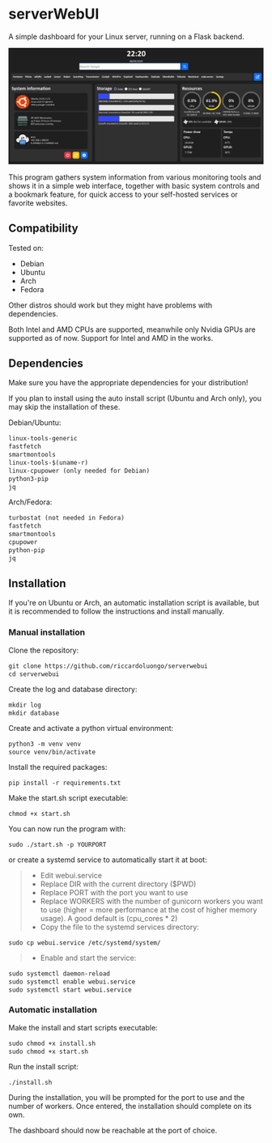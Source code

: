 # serverWebUI
A simple dashboard for your Linux server, running on a Flask backend.

![alt text](screenshot.png)

This program gathers system information from various monitoring tools and shows it in a simple web interface, together with basic system controls and a bookmark feature, for quick access to your self-hosted services or favorite websites.

## Compatibility
Tested on:
- Debian
- Ubuntu
- Arch
- Fedora

Other distros should work but they might have problems with dependencies.

Both Intel and AMD CPUs are supported, meanwhile only Nvidia GPUs are supported as of now. Support for Intel and AMD in the works.

## Dependencies
Make sure you have the appropriate dependencies for your distribution!

If you plan to install using the auto install script (Ubuntu and Arch only), you may skip the installation of these.

Debian/Ubuntu:
```
linux-tools-generic
fastfetch
smartmontools
linux-tools-$(uname-r)
linux-cpupower (only needed for Debian)
python3-pip
jq
```

Arch/Fedora:
```
turbostat (not needed in Fedora)
fastfetch
smartmontools
cpupower
python-pip
jq
```

## Installation
If you're on Ubuntu or Arch, an automatic installation script is available, but it is recommended to follow the instructions and install manually.
### Manual installation

Clone the repository: 
```
git clone https://github.com/riccardoluongo/serverwebui
cd serverwebui
```

Create the log and database directory:
```
mkdir log
mkdir database
```

Create and activate a python virtual environment:
```
python3 -m venv venv
source venv/bin/activate
```

Install the required packages:
```
pip install -r requirements.txt
```

Make the start.sh script executable:
```
chmod +x start.sh
```

You can now run the program with:
```
sudo ./start.sh -p YOURPORT
```
or create a systemd service to automatically start it at boot:
>* Edit webui.service
>* Replace DIR with the current directory ($PWD)
>* Replace PORT with the port you want to use
>* Replace WORKERS with the number of gunicorn workers you want to use (higher = more performance at the cost of higher memory usage). A good default is (cpu_cores * 2)
>* Copy the file to the systemd services directory:
```
sudo cp webui.service /etc/systemd/system/
```
>* Enable and start the service:
```
sudo systemctl daemon-reload
sudo systemctl enable webui.service
sudo systemctl start webui.service
```

### Automatic installation
Make the install and start scripts executable:
```
sudo chmod +x install.sh
sudo chmod +x start.sh
```

Run the install script:
```
./install.sh
```
During the installation, you will be prompted for the port to use and the number of workers. Once entered, the installation should complete on its own.

The dashboard should now be reachable at the port of choice.
